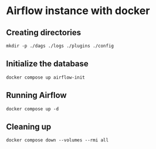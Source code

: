 # Airflow instance with docker

## Creating directories

```shell
mkdir -p ./dags ./logs ./plugins ./config
```

## Initialize the database

```shell
docker compose up airflow-init
```

## Running Airflow

```shell
docker compose up -d
```

## Cleaning up

```shell
docker compose down --volumes --rmi all
```
